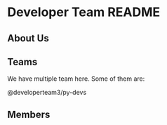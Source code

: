 # Developer Team README
## About Us
## Teams
We have multiple team here. Some of them are:

@developerteam3/py-devs
## Members
